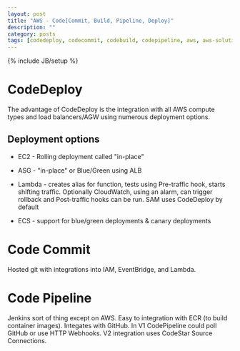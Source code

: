 ```yaml
---
layout: post
title: "AWS - Code[Commit, Build, Pipeline, Deploy]"
description: ""
category: posts
tags: [codedeploy, codecommit, codebuild, codepipeline, aws, aws-solutions-arch-pro]
---
```

{% include JB/setup %}

# CodeDeploy
The advantage of CodeDeploy is the integration with all AWS compute types and load balancers/AGW using numerous deployment options.

## Deployment options
- EC2 - Rolling deployment called "in-place"

- ASG - "in-place"  or Blue/Green using ALB

- Lambda - creates alias for function, tests using Pre-traffic hook, starts shifting traffic. Optionally CloudWatch, using an alarm, can trigger rollback and Post-traffic hooks can be run.  SAM uses CodeDeploy by default

- ECS - support for blue/green deployments &amp; canary deployments

# Code Commit
Hosted git with integrations into IAM, EventBridge, and Lambda. 

# Code Pipeline
Jenkins sort of thing except on AWS. Easy to integration with ECR (to build container images). Integates with GitHub. In V1 CodePipeline could poll GitHub or use HTTP Webhooks. V2 integration uses CodeStar Source Connections.
